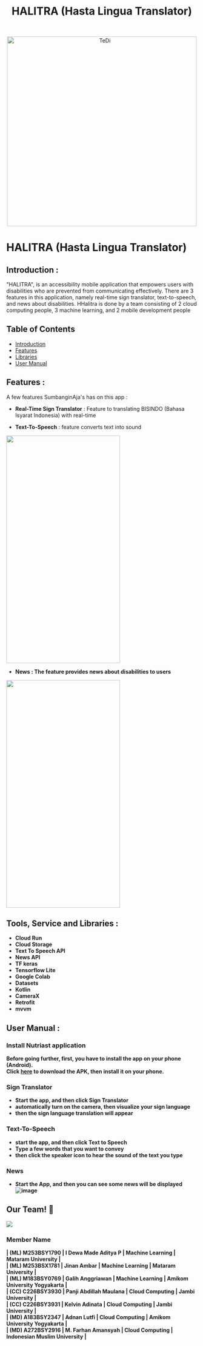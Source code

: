 <h1 align="center"> HALITRA (Hasta Lingua Translator) </h1> <br>
<p align="center">
  <a href="https://user-images.githubusercontent.com/36506828/208969534-2c0a1d21-f1a6-4241-98e0-76bd39899885.png">
    <img alt="TeDi" title="TeDi" src="https://user-images.githubusercontent.com/36506828/208969534-2c0a1d21-f1a6-4241-98e0-76bd39899885.png" width="500">
  </a>
</p>

# HALITRA (Hasta Lingua Translator)

## <a name="introduction"></a> Introduction :
"HALITRA", is an accessibility mobile application that empowers users with disabilities who are prevented from communicating effectively. There are 3 features in this application, namely real-time sign translator, text-to-speech, and news about disabilities. HHalitra is done by a team consisting of 2 cloud computing people, 3 machine learning, and 2 mobile development people

## Table of Contents

- [Introduction](#introduction)
- [Features](#features)
- [Libraries](#libraries)
- [User Manual](#user-manual)

## <a name="features"></a> Features :
A few features SumbanginAja's has on this app :

* <b>Real-Time Sign Translator</b> : Feature to translating BISINDO (Bahasa Isyarat Indonesia) with real-time
  
* <b>Text-To-Speech</b> : feature converts text into sound
<img src="https://github.com/CH2-PS248/CH2-PS248/assets/152416965/197b5b52-6f6d-4034-9680-54c39b4f0933" width="300" height="600">
  
* <b>News<b> : The feature provides news about disabilities to users 
<img src="https://github.com/CH2-PS248/CH2-PS248/assets/152416965/9b8c900b-3831-49e1-a1ad-3f366cc670b5" width="300" height="600">

## <a name="libraries"></a> Tools, Service and Libraries :
  - <b>Cloud Run</b>
  - <b>Cloud Storage</b>
  - <b>Text To Speech API</b>
  - <b>News API</b>
  - <b>TF keras</b>
  - <b>Tensorflow Lite</b>
  - <b>Google Colab</b>
  - <b>Datasets</b>
  - <b>Kotlin</b>
  - <b>CameraX</b>
  - <b>Retrofit</b>
  - <b>mvvm</b>

## <a name="user-manual"></a> User Manual :

### Install Nutriast application
Before going further, first, you have to install the app on your phone (Android). <br />
Click [here](https://drive.google.com/file/d/1dyaXPNRx5msiKtOiURt2x7PRtP2GaYLy/view?usp=sharing) to download the APK, then install it on your phone. 

### Sign Translator
- Start the app, and then click Sign Translator
- automatically turn on the camera, then visualize your sign language
- then the sign language translation will appear

### Text-To-Speech
- start the app, and then click Text to Speech
- Type a few words that you want to convey
- then click the speaker icon to hear the sound of the text you type



### News
- Start the App, and then you can see some news will be displayed
![image](https://drive.google.com/file/d/1gMUBlpsbiAYRlqWqKgRMK6LjkNxHihfk/view?usp=sharing)

## Our Team! 👋

<img src="https://user-images.githubusercontent.com/76579538/173190766-2db8c064-2de3-4bb8-86aa-0bbb1177380a.png">

### Member Name

| (ML) M253BSY1790 | I Dewa Made Aditya P | Machine Learning | Mataram University |                             
| (ML) M253BSX1781 | Jinan Ambar | Machine Learning | Mataram University |                             
| (ML) M183BSY0769 | Galih Anggriawan | Machine Learning | Amikom University Yogyakarta |                             
| (CC) C226BSY3930 | Panji Abdillah Maulana | Cloud Computing | Jambi University |                             
| (CC) C226BSY3931 | Kelvin Adinata | Cloud Computing | Jambi University |                             
| (MD) A183BSY2347 | Adnan Lutfi | Cloud Computing | Amikom University Yogyakarta | <br>
| (MD) A272BSY2916 | M. Farhan Amansyah | Cloud Computing | Indonesian Muslim University |
